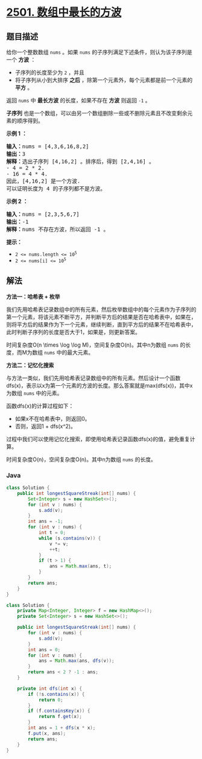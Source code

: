 # [2501. 数组中最长的方波](https://leetcode.cn/problems/longest-square-streak-in-an-array)

## 题目描述

<p>给你一个整数数组 <code>nums</code> 。如果 <code>nums</code> 的子序列满足下述条件，则认为该子序列是一个 <strong>方波</strong> ：</p>

<ul>
	<li>子序列的长度至少为 <code>2</code> ，并且</li>
	<li>将子序列从小到大排序 <strong>之后</strong> ，除第一个元素外，每个元素都是前一个元素的 <strong>平方</strong> 。</li>
</ul>

<p>返回<em> </em><code>nums</code><em> </em>中 <strong>最长方波</strong> 的长度，如果不存在 <strong>方波</strong><em> </em>则返回<em> </em><code>-1</code> 。</p>

<p><strong>子序列</strong> 也是一个数组，可以由另一个数组删除一些或不删除元素且不改变剩余元素的顺序得到。</p>

<p><strong>示例 1 ：</strong></p>

<pre><strong>输入：</strong>nums = [4,3,6,16,8,2]
<strong>输出：</strong>3
<strong>解释：</strong>选出子序列 [4,16,2] 。排序后，得到 [2,4,16] 。
- 4 = 2 * 2.
- 16 = 4 * 4.
因此，[4,16,2] 是一个方波.
可以证明长度为 4 的子序列都不是方波。
</pre>

<p><strong>示例 2 ：</strong></p>

<pre><strong>输入：</strong>nums = [2,3,5,6,7]
<strong>输出：</strong>-1
<strong>解释：</strong>nums 不存在方波，所以返回 -1 。
</pre>

<p><strong>提示：</strong></p>

<ul>
	<li><code>2 &lt;= nums.length &lt;= 10<sup>5</sup></code></li>
	<li><code>2 &lt;= nums[i] &lt;= 10<sup>5</sup></code></li>
</ul>

## 解法

**方法一：哈希表 + 枚举**

我们先用哈希表记录数组中的所有元素，然后枚举数组中的每个元素作为子序列的第一个元素，将该元素不断平方，并判断平方后的结果是否在哈希表中，如果在，则将平方后的结果作为下一个元素，继续判断，直到平方后的结果不在哈希表中，此时判断子序列的长度是否大于1，如果是，则更新答案。

时间复杂度O(n \times \log \log M)，空间复杂度O(n)。其中n为数组 `nums` 的长度，而M为数组 `nums` 中的最大元素。

**方法二：记忆化搜索**

与方法一类似，我们先用哈希表记录数组中的所有元素。然后设计一个函数dfs(x)，表示以x为第一个元素的方波的长度。那么答案就是max(dfs(x))，其中x为数组 `nums` 中的元素。

函数dfs(x)的计算过程如下：

-   如果x不在哈希表中，则返回0。
-   否则，返回1 + dfs(x^2)。

过程中我们可以使用记忆化搜索，即使用哈希表记录函数dfs(x)的值，避免重复计算。

时间复杂度O(n)，空间复杂度O(n)。其中n为数组 `nums` 的长度。

### **Java**

```java
class Solution {
    public int longestSquareStreak(int[] nums) {
        Set<Integer> s = new HashSet<>();
        for (int v : nums) {
            s.add(v);
        }
        int ans = -1;
        for (int v : nums) {
            int t = 0;
            while (s.contains(v)) {
                v *= v;
                ++t;
            }
            if (t > 1) {
                ans = Math.max(ans, t);
            }
        }
        return ans;
    }
}
```

```java
class Solution {
    private Map<Integer, Integer> f = new HashMap<>();
    private Set<Integer> s = new HashSet<>();

    public int longestSquareStreak(int[] nums) {
        for (int v : nums) {
            s.add(v);
        }
        int ans = 0;
        for (int v : nums) {
            ans = Math.max(ans, dfs(v));
        }
        return ans < 2 ? -1 : ans;
    }

    private int dfs(int x) {
        if (!s.contains(x)) {
            return 0;
        }
        if (f.containsKey(x)) {
            return f.get(x);
        }
        int ans = 1 + dfs(x * x);
        f.put(x, ans);
        return ans;
    }
}
```
